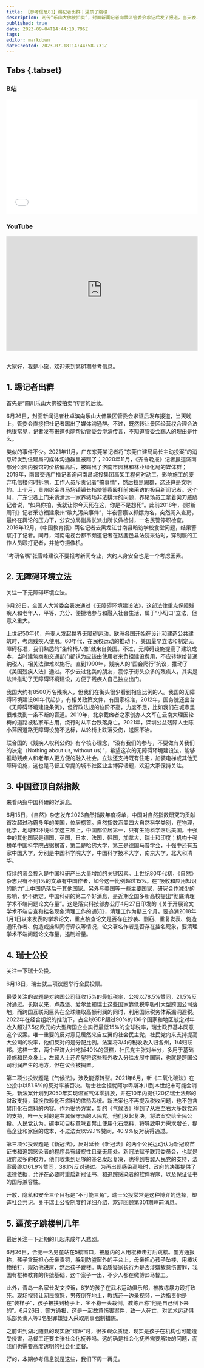 ```yaml
---
title: 【参考信息81】踢记者出群；逼孩子跳楼
description: 网传“乐山大佛被拍卖”，封面新闻记者向景区管委会求证后发了报道，当天晚上记者被踢出媒体沟通群。既然转让景区经营权合理合法，也很常见，记者发报道也能帮助澄清传言，不知道管委会踢人的理由是什么。广东清远则是养猪场员工直接持刀威胁记者。中国对自然指数研究的贡献，首次超越称霸多年的美国，物理、化学、地球和环境科学都位居第一，只有生物科学落后美国。我国有大约8500万残疾人，但街上很少看到，希望新通过的无障碍环境建设法能帮到他们。
published: true
date: 2023-09-04T14:44:10.796Z
tags: 
editor: markdown
dateCreated: 2023-07-18T14:44:58.731Z
---
```


## Tabs {.tabset}
### B站
<div style="position: relative; padding: 30% 45%;">
<iframe style="position: absolute; width: 100%; height: 100%; left: 0; top: 0;" src="//player.bilibili.com/player.html?&bvid=BV1eX4y1p7yd&page=1&as_wide=1&high_quality=1&danmaku=1&autoplay=0" scrolling="no" border="0" frameborder="no" framespacing="0" allowfullscreen="true"></iframe>
</div>

### YouTube
<div style="position: relative; padding: 30% 45%;">
<iframe style="position: absolute; top: 0; left: 0; width: 100%; height: 100%;" src="https://www.youtube-nocookie.com/embed/YouTubeVID" title="YouTube video player" frameborder="0" allow="accelerometer; autoplay; clipboard-write; encrypted-media; gyroscope; picture-in-picture" allowfullscreen></iframe>
</div>

## 

大家好，我是小黛，欢迎来到第81期参考信息。

## 1. 踢记者出群

首先是“四川乐山大佛被拍卖”传言的后续。

6月26日，封面新闻记者杜卓滨向乐山大佛景区管委会求证后发布报道，当天晚上，管委会直接把杜记者踢出了媒体沟通群。不过，既然转让景区经营权合理合法也很常见，记者发布报道也能帮助管委会澄清传言，不知道管委会踢人的理由是什么。

类似的事件不少。2021年11月，广东东莞某记者将”东莞住建局局长主动投案“的消息转发到住建局的媒体沟通群里被踢了；2020年11月，《齐鲁晚报》记者报道济南部分公园内餐馆的价格偏高后，被踢出了济南市园林和林业绿化局的媒体群；2019年，南昌交通广播记者询问南昌城投集团高架工程何时动工，影响施工的废弃电信楼何时拆除，工作人员斥责记者”搞事情“，然后拉黑踢群，这还算是文明的。上个月，贵州织金县马场镇镇长指使警察殴打前来采访的极目新闻记者。这个月，广东记者上门采访清远一家养猪场非法排污的问题，养猪场员工拿着尖刀威胁记者说，“如果你拍，我就让你今天死在这，你是不是想死”。此前2018年，《财新周刊》记者采访福建泉州“碳九污染事件”，半夜警察以抓嫖为名，突然闯入查房，最终在舆论的压力下，公安分局副局长派出所长做检讨，一名民警停职检查。2016年12月，《中国教育报》两名记者去黑龙江甘南县暗访学校食堂问题，结果警察打了记者。同月，河南电视台都市频道记者在路鹿邑县法院采访时，穿制服的工作人员殴打记者，并抢夺摄像机。

“考研名嘴”张雪峰建议不要报考新闻专业，大约人身安全也是一个考虑因素。

## 2. 无障碍环境立法

关注一下无障碍环境立法。

6月28日，全国人大常委会表决通过《无障碍环境建设法》，这部法律重点保障残疾人和老年人，平等、充分、便捷地参与和融入社会生活，属于“小切口”立法，但意义重大。

上世纪50年代，丹麦人发起世界无障碍运动，欧洲各国开始在设计和建造公共建筑时，考虑残疾人使用。60年代，在民权运动的推动下，美国最早立法和制定无障碍标准，我们熟悉的“坐轮椅人像”就来自美国。不过，无障碍设施提高了建筑成本，当时建筑商和交通部门都认为应该由使用者来负担建设费用，不应转嫁给普通纳税人，相关法律难以施行。直到1990年，残疾人的“国会爬行”抗议，推动了《美国残疾人法》通过。不少去过北美的朋友，震惊于街头众多的残疾人，其实是法律推动了无障碍环境建设，方便了残疾人自己独立出门。

我国大约有8500万名残疾人，但我们在街头很少看到相应比例的人。我国的无障碍环境建设80年代起步，有相关政策文件，有国家标准，2012年，国务院还出台《无障碍环境建设条例》，但行政法规的位阶不高，力度不足，比如我们在城市里很难找到一条不断的盲道。2019年，北京截瘫者之家创办人文军在云南大理因轮椅的道路被私家车占用，绕行时从平台跌落身亡。2021年，深圳公益残障人士陈小萍因道路无障碍设施不达标，从轮椅上跌落受伤，送医不治。

联合国的《残疾人权利公约》有个核心理念，“没有我们的参与，不要做有关我们的决定（Nothing about us, without us）”，希望这次的无障碍环境建设法，能够推动残疾人和老年人更方便的融入社会。立法还支持既有住宅，加装电梯或其他无障碍设施，这也是马督工常提的城市社区业主博弈话题，欢迎大家保持关注。

## 3. 中国登顶自然指数

来看两条中国科研的好消息。

6月15日，《自然》杂志发布2023自然指数年度榜单，中国对自然指数研究的贡献首次超过称霸多年的美国，位居榜首。自然指数涵盖四大自然科学类别，在物理，化学，地球和环境科学这三项上，中国都位居第一，只有生物科学落后美国。十强中的其他国家是德国，英国，日本，法国，韩国，加拿大，瑞士和印度；机构十强榜单中国科学院占据榜首，第二是哈佛大学，第三是德国马普学会，十强中还有五家中国大学，分别是中国科学院大学，中国科学技术大学，南京大学，北大和清华。

持续的资金投入是中国科研产出大量增加的关键因素。上世纪80年代初，《自然》杂志只有不到1%的文章有中国作者，如今这一比例超过15%。在“吸收和应用知识的能力”上中国仍落后于其他国家。另外与美国等一些主要国家，研究合作减少的影响，仍不确定。中国科研的第二个好消息，是近期全国多所高校提出“彻底清理学术不端问题论文存量”。这是落实科技部办公厅4月27日印发的《关于开展论文学术不端自查和挂名现象清理工作的通知》，清理工作为期三个月。要追溯2018年1月1日以来发表的学术论文，重点核查论文是否存在抄袭、剽窃、重复发表、伪造通讯作者、伪造或操纵同行评议等情况，论文署名作者是否存在挂名现象，要清理学术不端问题论文存量，遏制增量。

## 4. 瑞士公投

关注一下瑞士公投。

6月18日，瑞士就三项议题举行全民投票。

最受关注的议题是对跨国公司征收15%的最低税率，公投以78.5%赞同，21.5%反对通过。长期以来，卢森堡、爱尔兰和瑞士这些国家靠低税率吸引大型跨国公司落地，而跨国互联网巨头在全球赚取高额利润的同时，利用国际税务体系漏洞避税。2022年在经合组织的推动下，占全球GDP超过90%的136个国家和地区敲定对年收入超过7.5亿欧元的大型跨国企业实行最低15%的全球税率，瑞士政界基本同意这个议案。唯一重要的反对意见居然来自左翼的社会民主党，社民党向来支持提高大公司的税率，他们反对的是分配比例。法案将3/4的税收收入归各州，1/4归联邦。这样一来，两个经济大州吃掉40%的蛋糕，社民党主张对半分，多用于基础设施和民众身上，左翼人士还希望将这些额外收入分给发展中国家，也就是跨国公司利润产生的地方，但在议会被搁置。

第二项公投议题是《气候法》，涉及能源转型。2021年6月，新《二氧化碳法》在公投中以51.6%的反对率被否决。瑞士社会担忧阿尔卑斯冰川到本世纪末可能会消失，新法案计划到2050年实现温室气体零排放，并在10年内提供20亿瑞士法郎的财政支持，替换依赖化石燃料的供热系统。新法案也不再提及税收问题，也不包含禁用化石燃料的内容。作为妥协方案，新的《气候法》得到了从左至右大多数党派的支持，唯一反对的是右翼保守派的人民党。他们发起复决，将法案交给全民公投。人民党认为，碳中和目标意味着禁止使用化石燃料，将导致电力需求增长，提高企业和家庭的成本，不过法案以59.1%赞同，40.9%反对获得通过。

第三项公投议题是《新冠法》，反对延长《新冠法》的两个公民运动认为新冠疫苗证书和追踪感染者的程序具有歧视性且毫无用处。新冠法赋予联邦委员会，也就是政府过多的权力，他们收集到足够的签名发起复决，也得到右翼人民党的支持，法案最终以61.9%赞同，38.1%反对通过。为再出现感染高峰时，政府的决策提供了法律依据，允许在必要时重启新冠证书，和追踪感染者的软件程序，以及保证证书的国际兼容性。

开放，隐私和安全三个目标是“不可能三角”，瑞士公投常常是这种博弈的选择，塑造社会共识。关于瑞士公投制度的详细介绍，欢迎回顾第301期睡前消息。

## 5. 逼孩子跳楼判几年

最后关注一下近期的几起未成年人悲剧。

6月26日，合肥一名男童站在5楼窗口，被屋内的人用棍棒击打后跳楼。警方通报称，孩子贪玩担心母亲责罚，躲到防盗窗外的平台上，母亲担心孩子坠楼，用棒状物拍打，规劝他进屋，然后孩子跳楼。舆论质疑家长行为是否涉嫌故意伤害罪，我国有棍棒教育的传统基础，这个案子一出，不少人都在微博@马督工。

此外，青岛一名家长发文控诉，8岁的孩子在武术运动俱乐部，被教练暴力殴打致死。现场视频让网民愤怒，男孩倒在地上，教练还一边录视频，一边指责他是在“装样子”，孩子被扶到椅子上，坐不稳一头栽倒，教练声称“他是自己倒下来的”。6月26日，警方通报，这是一起故意伤害案件，致一人死亡，对武术运动俱乐部负责人等3名犯罪嫌疑人采取刑事强制措施。

之前讲到湖北随县的现实版“熔炉”时，很多观众质疑，现实是孩子在机构也可能遭受侵害，马督工还要主张社会化抚养吗。这的确是社会化抚养需要解决的问题，而我们也需要高度透明的社会化监督。

好的，本期参考信息就是这些，我们下周一再见。

